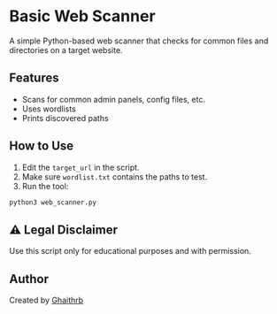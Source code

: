 
# Basic Web Scanner

A simple Python-based web scanner that checks for common files and directories on a target website.

## Features

- Scans for common admin panels, config files, etc.
- Uses wordlists
- Prints discovered paths

## How to Use

1. Edit the `target_url` in the script.
2. Make sure `wordlist.txt` contains the paths to test.
3. Run the tool:

```bash
python3 web_scanner.py
```

## ⚠️ Legal Disclaimer

Use this script only for educational purposes and with permission.

## Author

Created by [Ghaithrb](https://github.com/ghaithrb)
